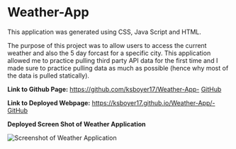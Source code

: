 # Weather-App

This application was generated using CSS, Java Script and HTML.

The purpose of this project was to allow users to access the current weather and also the 5 day forcast for a specific city. This application allowed me to practice pulling third party API data for the first time and I made sure to practice pulling data as much as possible (hence why most of the data is pulled statically).

**Link to Github Page:**
 https://github.com/ksboyer17/Weather-App-
[GitHub](https://github.com/ksboyer17/Weather-App)

**Link to Deployed Webpage:**
 https://ksboyer17.github.io/Weather-App/-
[GitHub](https://ksboyer17.github.io/Weather-App/)

**Deployed Screen Shot of Weather Application**

![Screenshot of Weather Application]()

